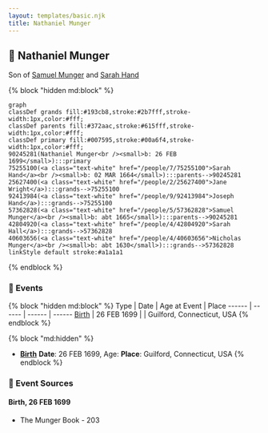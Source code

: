 ```yaml
---
layout: templates/basic.njk
title: Nathaniel Munger
---
```

## 🔵 Nathaniel Munger

Son of [Samuel Munger](/people/5/57362828) and [Sarah Hand](/people/7/75255100)

{% block "hidden md:block" %}
```mermaid
graph
classDef grands fill:#193cb8,stroke:#2b7fff,stroke-width:1px,color:#fff;
classDef parents fill:#372aac,stroke:#615fff,stroke-width:1px,color:#fff;
classDef primary fill:#007595,stroke:#00a6f4,stroke-width:1px,color:#fff;
90245281(Nathaniel Munger<br /><small>b: 26 FEB 1699</small>):::primary
75255100(<a class="text-white" href="/people/7/75255100">Sarah Hand</a><br /><small>b: 02 MAR 1664</small>):::parents-->90245281
25627400(<a class="text-white" href="/people/2/25627400">Jane Wright</a>):::grands-->75255100
92413984(<a class="text-white" href="/people/9/92413984">Joseph Hand</a>):::grands-->75255100
57362828(<a class="text-white" href="/people/5/57362828">Samuel Munger</a><br /><small>b: abt 1665</small>):::parents-->90245281
42804920(<a class="text-white" href="/people/4/42804920">Sarah Hall</a>):::grands-->57362828
40603656(<a class="text-white" href="/people/4/40603656">Nicholas Munger</a><br /><small>b: abt 1630</small>):::grands-->57362828
linkStyle default stroke:#a1a1a1
```
{% endblock %}

### 📆 Events

{% block "hidden md:block" %}
Type | Date | Age at Event | Place
------ | ------ | ------ | ------
[Birth](#event-event-2) | 26 FEB 1699 |  | Guilford, Connecticut, USA
{% endblock %}

{% block "md:hidden" %}
- **[Birth](#event-event-2)**
**Date**: 26 FEB 1699, Age:
**Place**: Guilford, Connecticut, USA
{% endblock %}

### 📰 Event Sources

#### <a id="event-event-2"></a> Birth, 26 FEB 1699
* The Munger Book  - 203